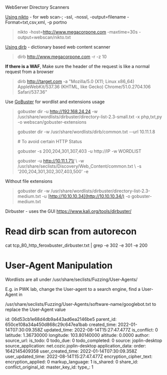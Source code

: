 WebServer Directory Scanners

<ins>Using nikto</ins> \- for web scan-; -ssl, -nossl, -output=filename -Format=txt,csv,xml, -p portno

> nikto -host=http://www.megacorpone.com -maxtime=30s -output=webscan/nikto.txt

<ins>Using dirb</ins> \- dictionary based web content scanner

> dirb http://www.megacorpone.com -r -z 10

**If there is a WAF**, Make sure the header of the request is like a normal request from a browser

> dirb http://target.com -a "Mozilla/5.0 (X11; Linux x86_64) AppleWebKit/537.36 (KHTML, like Gecko) Chrome/51.0.2704.106 Safari/537.36"

Use <ins>GoBuster</ins> for wordlist and extensions usage

> gobuster dir -u http://192.168.24.24 -w /usr/share/wordlists/dirbuster/directory-list-2.3-small.txt -x php,txt,py -o webscan/gobuster-extensions
> 
> gobuster dir -w /usr/share/wordlists/dirb/common.txt --url 10.11.1.8
> 
> \# To avoid certain HTTP Status
> 
> gobuster -s 200,204,301,307,403 -u http://IP -w WORDLIST
> 
> gobuster -u http://10.11.1.71/ \ -w /usr/share/seclists/Discovery/Web_Content/common.txt \ -s '200,204,301,302,307,403,500' -e

Without file extensions

> gobuster dir -w /usr/share/wordlists/dirbuster/directory-list-2.3-medium.txt -u [http://10.10.10.34](http://10.10.10.34/) -o gobuster-medium.txt

Dirbuster - uses the GUI https://www.kali.org/tools/dirbuster/

# Read dirb scan from autorecon

cat tcp\_80\_http\_feroxbuster\_dirbuster.txt | grep -e 302 -e 301 -e 200

# User-Agent Manipulation

Wordlists are all under /usr/share/seclists/Fuzzing/User-Agents/

E.g. in PWK lab, change the User-agent to a search engine, find a User-Agent in

/usr/share/seclists/Fuzzing/User-Agents/software-name/googlebot.txt to replace the User-Agent value

id: 06d53cb1e68d4db9a443ad6ea2146be5
parent_id: 650ce108a34a450d868c29c647ea1bab
created_time: 2022-01-14T07:30:09.358Z
updated_time: 2022-08-14T15:27:47.477Z
is_conflict: 0
latitude: 1.36730000
longitude: 103.80140000
altitude: 0.0000
author: 
source_url: 
is_todo: 0
todo_due: 0
todo_completed: 0
source: joplin-desktop
source_application: net.cozic.joplin-desktop
application_data: 
order: 1642145409358
user_created_time: 2022-01-14T07:30:09.358Z
user_updated_time: 2022-08-14T15:27:47.477Z
encryption_cipher_text: 
encryption_applied: 0
markup_language: 1
is_shared: 0
share_id: 
conflict_original_id: 
master_key_id: 
type_: 1